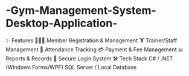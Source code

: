 # -Gym-Management-System-Desktop-Application-
✨ Features  🧑‍🤝‍🧑 Member Registration &amp; Management  🏋️ Trainer/Staff Management  📅 Attendance Tracking  💳 Payment &amp; Fee Management  📊 Reports &amp; Records  🔐 Secure Login System  🛠️ Tech Stack  C# / .NET (Windows Forms/WPF)  SQL Server / Local Database
